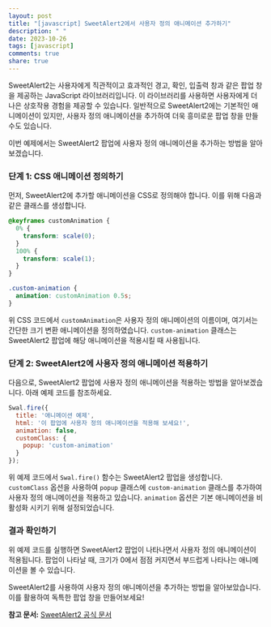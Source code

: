 ```yaml
---
layout: post
title: "[javascript] SweetAlert2에서 사용자 정의 애니메이션 추가하기"
description: " "
date: 2023-10-26
tags: [javascript]
comments: true
share: true
---
```


SweetAlert2는 사용자에게 직관적이고 효과적인 경고, 확인, 입출력 창과 같은 팝업 창을 제공하는 JavaScript 라이브러리입니다. 이 라이브러리를 사용하면 사용자에게 더 나은 상호작용 경험을 제공할 수 있습니다. 일반적으로 SweetAlert2에는 기본적인 애니메이션이 있지만, 사용자 정의 애니메이션을 추가하여 더욱 흥미로운 팝업 창을 만들 수도 있습니다.

이번 예제에서는 SweetAlert2 팝업에 사용자 정의 애니메이션을 추가하는 방법을 알아보겠습니다.

### 단계 1: CSS 애니메이션 정의하기

먼저, SweetAlert2에 추가할 애니메이션을 CSS로 정의해야 합니다. 이를 위해 다음과 같은 클래스를 생성합니다.

```css
@keyframes customAnimation {
  0% {
    transform: scale(0);
  }
  100% {
    transform: scale(1);
  }
}

.custom-animation {
  animation: customAnimation 0.5s;
}
```

위 CSS 코드에서 `customAnimation`은 사용자 정의 애니메이션의 이름이며, 여기서는 간단한 크기 변환 애니메이션을 정의하였습니다. `custom-animation` 클래스는 SweetAlert2 팝업에 해당 애니메이션을 적용시킬 때 사용됩니다.

### 단계 2: SweetAlert2에 사용자 정의 애니메이션 적용하기

다음으로, SweetAlert2 팝업에 사용자 정의 애니메이션을 적용하는 방법을 알아보겠습니다. 아래 예제 코드를 참조하세요.

```javascript
Swal.fire({
  title: '애니메이션 예제',
  html: '이 팝업에 사용자 정의 애니메이션을 적용해 보세요!',
  animation: false,
  customClass: {
    popup: 'custom-animation'
  }
});
```

위 예제 코드에서 `Swal.fire()` 함수는 SweetAlert2 팝업을 생성합니다. `customClass` 옵션을 사용하여 `popup` 클래스에 `custom-animation` 클래스를 추가하여 사용자 정의 애니메이션을 적용하고 있습니다. `animation` 옵션은 기본 애니메이션을 비활성화 시키기 위해 설정되었습니다.

### 결과 확인하기

위 예제 코드를 실행하면 SweetAlert2 팝업이 나타나면서 사용자 정의 애니메이션이 적용됩니다. 팝업이 나타날 때, 크기가 0에서 점점 커지면서 부드럽게 나타나는 애니메이션을 볼 수 있습니다.

SweetAlert2를 사용하여 사용자 정의 애니메이션을 추가하는 방법을 알아보았습니다. 이를 활용하여 독특한 팝업 창을 만들어보세요!

**참고 문서:** [SweetAlert2 공식 문서](https://sweetalert2.github.io/)